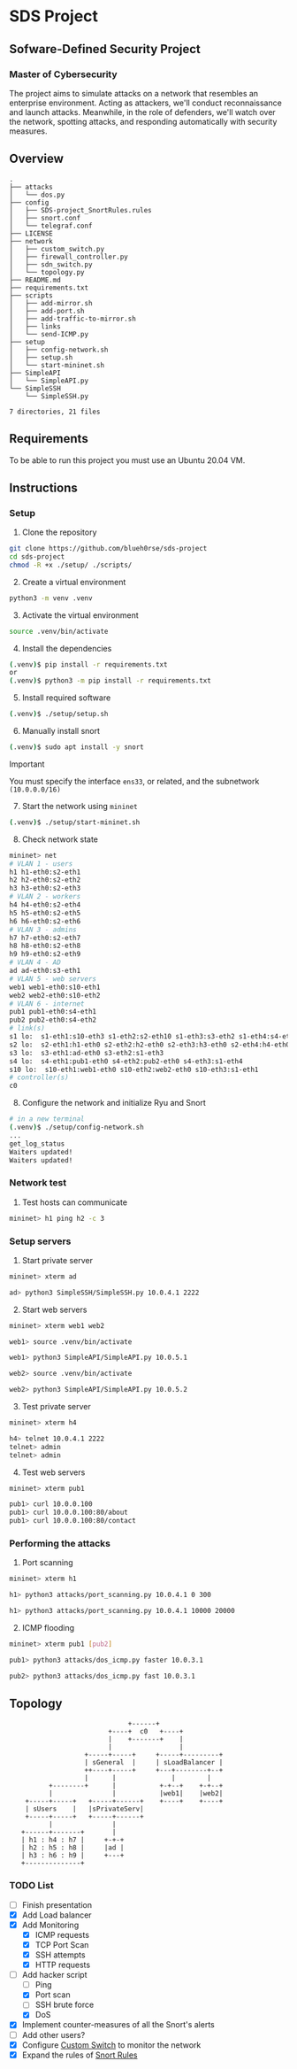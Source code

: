# SDS Project

## Sofware-Defined Security Project

### Master of Cybersecurity

The project aims to simulate attacks on a network that resembles an enterprise environment. Acting as attackers, we'll conduct reconnaissance and launch attacks. Meanwhile, in the role of defenders, we'll watch over the network, spotting attacks, and responding automatically with security measures.

## Overview

```
.
├── attacks
│   └── dos.py
├── config
│   ├── SDS-project_SnortRules.rules
│   ├── snort.conf
│   └── telegraf.conf
├── LICENSE
├── network
│   ├── custom_switch.py
│   ├── firewall_controller.py
│   ├── sdn_switch.py
│   └── topology.py
├── README.md
├── requirements.txt
├── scripts
│   ├── add-mirror.sh
│   ├── add-port.sh
│   ├── add-traffic-to-mirror.sh
│   ├── links
│   └── send-ICMP.py
├── setup
│   ├── config-network.sh
│   ├── setup.sh
│   └── start-mininet.sh
├── SimpleAPI
│   └── SimpleAPI.py
└── SimpleSSH
    └── SimpleSSH.py

7 directories, 21 files
```

## Requirements

To be able to run this project you must use an Ubuntu 20.04 VM.

## Instructions

### Setup

1. Clone the repository

```bash
git clone https://github.com/blueh0rse/sds-project
cd sds-project
chmod -R +x ./setup/ ./scripts/
```

2. Create a virtual environment

```bash
python3 -m venv .venv
```

3. Activate the virtual environment

```bash
source .venv/bin/activate
```

4. Install the dependencies

```bash
(.venv)$ pip install -r requirements.txt
or
(.venv)$ python3 -m pip install -r requirements.txt
```

5. Install required software

```bash
(.venv)$ ./setup/setup.sh
```

6. Manually install snort

```bash
(.venv)$ sudo apt install -y snort
```
> [!Important]
> You must specify the interface `ens33`, or related, and the subnetwork `(10.0.0.0/16)`

7. Start the network using `mininet`

```bash
(.venv)$ ./setup/start-mininet.sh
```

8. Check network state

```bash
mininet> net
# VLAN 1 - users
h1 h1-eth0:s2-eth1
h2 h2-eth0:s2-eth2
h3 h3-eth0:s2-eth3
# VLAN 2 - workers
h4 h4-eth0:s2-eth4
h5 h5-eth0:s2-eth5
h6 h6-eth0:s2-eth6
# VLAN 3 - admins
h7 h7-eth0:s2-eth7
h8 h8-eth0:s2-eth8
h9 h9-eth0:s2-eth9
# VLAN 4 - AD
ad ad-eth0:s3-eth1
# VLAN 5 - web servers
web1 web1-eth0:s10-eth1
web2 web2-eth0:s10-eth2
# VLAN 6 - internet
pub1 pub1-eth0:s4-eth1
pub2 pub2-eth0:s4-eth2
# link(s)
s1 lo:  s1-eth1:s10-eth3 s1-eth2:s2-eth10 s1-eth3:s3-eth2 s1-eth4:s4-eth3
s2 lo:  s2-eth1:h1-eth0 s2-eth2:h2-eth0 s2-eth3:h3-eth0 s2-eth4:h4-eth0 s2-eth5:h5-eth0 s2-eth6:h6-eth0 s2-eth7:h7-eth0 s2-eth8:h8-eth0 s2-eth9:h9-eth0 s2-eth10:s1-eth2
s3 lo:  s3-eth1:ad-eth0 s3-eth2:s1-eth3
s4 lo:  s4-eth1:pub1-eth0 s4-eth2:pub2-eth0 s4-eth3:s1-eth4
s10 lo:  s10-eth1:web1-eth0 s10-eth2:web2-eth0 s10-eth3:s1-eth1
# controller(s)
c0
```

8. Configure the network and initialize Ryu and Snort

```bash
# in a new terminal
(.venv)$ ./setup/config-network.sh
...
get_log_status
Waiters updated!
Waiters updated!
```

### Network test

1. Test hosts can communicate

```bash
mininet> h1 ping h2 -c 3
```

### Setup servers

1. Start private server

```bash
mininet> xterm ad
```
```bash
ad> python3 SimpleSSH/SimpleSSH.py 10.0.4.1 2222
```

2. Start web servers

```bash
mininet> xterm web1 web2
```
```bash
web1> source .venv/bin/activate
```

```bash
web1> python3 SimpleAPI/SimpleAPI.py 10.0.5.1
```
```bash
web2> source .venv/bin/activate
```

```bash
web2> python3 SimpleAPI/SimpleAPI.py 10.0.5.2
```

3. Test private server

```bash
mininet> xterm h4
```

```bash
h4> telnet 10.0.4.1 2222
telnet> admin
telnet> admin
```

4. Test web servers

```bash
mininet> xterm pub1
```

```bash
pub1> curl 10.0.0.100
pub1> curl 10.0.0.100:80/about
pub1> curl 10.0.0.100:80/contact
```

### Performing the attacks

1. Port scanning

```bash
mininet> xterm h1
```

```bash
h1> python3 attacks/port_scanning.py 10.0.4.1 0 300
```
```bash
h1> python3 attacks/port_scanning.py 10.0.4.1 10000 20000
```

2. ICMP flooding
```bash
mininet> xterm pub1 [pub2]
```

```bash
pub1> python3 attacks/dos_icmp.py faster 10.0.3.1
```

```bash
pub2> python3 attacks/dos_icmp.py fast 10.0.3.1
```


## Topology

```text
                              +------+
                         +----+  c0   +----+
                         |    +-------+    |
                         |                 |
                   +-----+-----+     +-----+---------+
                   | sGeneral  |     | sLoadBalancer |
                   ++----+-----+     +---+--------+--+
                   |      |              |        |
          +--------+      |           +-+--+    +-+--+
          |               |           |web1|    |web2|
    +-----+-----+   +-----+------+    +----+    +----+
    | sUsers    |   |sPrivateServ|
    +-----+-----+   +-----+------+
          |               |
   +------+-------+       |
   | h1 : h4 : h7 |     +-+-+
   | h2 : h5 : h8 |     |ad |
   | h3 : h6 : h9 |     +---+
   +--------------+  
```

### TODO List

- [ ] Finish presentation
- [x] Add Load balancer
- [x] Add Monitoring
    - [x] ICMP requests
    - [x] TCP Port Scan
    - [x] SSH attempts
    - [x] HTTP requests
- [ ] Add hacker script
    - [ ] Ping
    - [x] Port scan
    - [ ] SSH brute force
    - [x] DoS
- [x] Implement counter-measures of all the Snort's alerts
- [ ] Add other users?
- [x] Configure [Custom Switch](/network/custom_switch.py) to monitor the network
- [x] Expand the rules of [Snort Rules](/config/SDS-project_SnortRules.rules)
